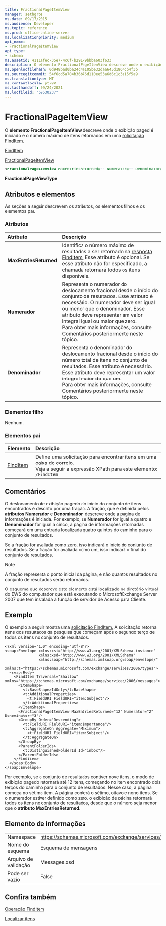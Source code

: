 ```yaml
---
title: FractionalPageItemView
manager: sethgros
ms.date: 09/17/2015
ms.audience: Developer
ms.topic: reference
ms.prod: office-online-server
ms.localizationpriority: medium
api_name:
- FractionalPageItemView
api_type:
- schema
ms.assetid: 4111afec-35e7-4c6f-b291-9bbba603f633
description: O elemento FractionalPageItemView descreve onde o exibição paged é iniciado e o número máximo de itens retornados em uma solicitação FindItem.
ms.openlocfilehash: 0d948bad0ba24c4a105be32daa645d1864cb4f3b
ms.sourcegitcommit: 54f6cd5a704b36b76d110ee53a6d6c1c3e15f5a9
ms.translationtype: MT
ms.contentlocale: pt-BR
ms.lasthandoff: 09/24/2021
ms.locfileid: "59530237"
---
```

# <a name="fractionalpageitemview"></a>FractionalPageItemView

O **elemento FractionalPageItemView** descreve onde o exibição paged é iniciado e o número máximo de itens retornados em uma [solicitação FindItem.](finditem.md) 
  
[FindItem](finditem.md)
  
[FractionalPageItemView](fractionalpageitemview.md)
  
```xml
<FractionalPageItemView MaxEntriesReturned="" Numerator="" Denominator=""/>
```

 **FractionalPageViewType**
## <a name="attributes-and-elements"></a>Atributos e elementos

As seções a seguir descrevem os atributos, os elementos filhos e os elementos pai.
  
### <a name="attributes"></a>Atributos

|**Atributo**|**Descrição**|
|:-----|:-----|
|**MaxEntriesReturned** <br/> |Identifica o número máximo de resultados a ser retornado na [resposta FindItem.](finditem.md) Esse atributo é opcional. Se esse atributo não for especificado, a chamada retornará todos os itens disponíveis.  <br/> |
|**Numerador** <br/> |Representa o numerador do deslocamento fracional desde o início do conjunto de resultados. Esse atributo é necessário. O numerador deve ser igual ou menor que o denominador. Esse atributo deve representar um valor integral igual ou maior que zero.  <br/> Para obter mais informações, consulte Comentários posteriormente neste tópico.  <br/> |
|**Denominador** <br/> |Representa o denominador do deslocamento fracional desde o início do número total de itens no conjunto de resultados. Esse atributo é necessário. Esse atributo deve representar um valor integral maior do que um.  <br/> Para obter mais informações, consulte Comentários posteriormente neste tópico.  <br/> |
   
### <a name="child-elements"></a>Elementos filho

Nenhum.
  
### <a name="parent-elements"></a>Elementos pai

|**Elemento**|**Descrição**|
|:-----|:-----|
|[FindItem](finditem.md) <br/> |Define uma solicitação para encontrar itens em uma caixa de correio.  <br/> Veja a seguir a expressão XPath para este elemento:  <br/>  `/FindItem` <br/> |
   
## <a name="remarks"></a>Comentários

O deslocamento de exibição pagedo do início do conjunto de itens encontrados é descrito por uma fração. A fração, que é definida pelos **atributos Numerador** e **Denominador,** descreve onde a página de informações é iniciada. Por exemplo, se **Numerador** for igual a quatro e **Denominador** for igual a cinco, a página de informações retornadas começará em uma entrada localizada quatro quintos do caminho para o conjunto de resultados. 
  
Se a fração for avaliada como zero, isso indicará o início do conjunto de resultados. Se a fração for avaliada como um, isso indicará o final do conjunto de resultados.
  
> [!NOTE]
> A fração representa o ponto inicial da página, e não quantos resultados no conjunto de resultados serão retornados. 
  
O esquema que descreve este elemento está localizado no diretório virtual do EWS do computador que está executando o MicrosoftExchange Server 2007 que tem instalada a função de servidor de Acesso para Cliente.
  
## <a name="example"></a>Exemplo

O exemplo a seguir mostra uma [solicitação FindItem.](finditem.md) A solicitação retorna itens dos resultados da pesquisa que começam após o segundo terço de todos os itens no conjunto de resultados. 
  
```
<?xml version="1.0" encoding="utf-8"?>
<soap:Envelope xmlns:xsi="http://www.w3.org/2001/XMLSchema-instance"
               xmlns:xsd="http://www.w3.org/2001/XMLSchema"
               xmlns:soap="http://schemas.xmlsoap.org/soap/envelope/"
               xmlns:t="https://schemas.microsoft.com/exchange/services/2006/types">
  <soap:Body>
    <FindItem Traversal="Shallow" xmlns="https://schemas.microsoft.com/exchange/services/2006/messages">
      <ItemShape>
        <t:BaseShape>IdOnly</t:BaseShape>
        <t:AdditionalProperties>
          <t:FieldURI FieldURI="item:Subject"/>
        </t:AdditionalProperties>
      </ItemShape>
      <FractionalPageItemView MaxEntriesReturned="12" Numerator="2" Denominator="3"/>
      <GroupBy Order="Descending">
        <t:FieldURI FieldURI="item:Importance"/>
        <t:AggregateOn Aggregate="Maximum">
          <t:FieldURI FieldURI="item:Subject"/>
        </t:AggregateOn>
      </GroupBy>
      <ParentFolderIds>
        <t:DistinguishedFolderId Id="inbox"/>
      </ParentFolderIds>
    </FindItem>
  </soap:Body>
</soap:Envelope>
```

Por exemplo, se o conjunto de resultados contiver nove itens, o modo de exibição pagedo retornará até 12 itens, começando no item encontrado dois terços do caminho para o conjunto de resultados. Nesse caso, a página começa no sétimo item. A página conterá o sétimo, oitavo e nono itens. Se o numerador estiver definido como zero, o exibição de página retornará todos os itens no conjunto de resultados, desde que o número seja menor que o **atributo MaxEntriesReturned.** 
  
## <a name="element-information"></a>Elemento de informações

|||
|:-----|:-----|
|Namespace  <br/> |https://schemas.microsoft.com/exchange/services/2006/messages  <br/> |
|Nome do esquema  <br/> |Esquema de mensagens  <br/> |
|Arquivo de validação  <br/> |Messages.xsd  <br/> |
|Pode ser vazio  <br/> |False  <br/> |
   
## <a name="see-also"></a>Confira também



[Operação FindItem](finditem-operation.md)


[Localizar itens](https://msdn.microsoft.com/library/63af1f9c-464b-4fca-9ae3-3d60f24ca93c%28Office.15%29.aspx)

